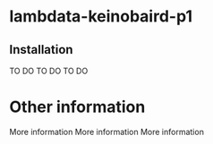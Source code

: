 # lambdata-keinobaird-p1

## Installation 

TO DO 
TO DO 
TO DO

# Other information

More information 
More information 
More information